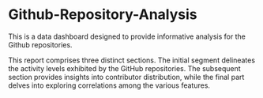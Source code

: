 # Github-Repository-Analysis
This is a data dashboard designed to provide informative analysis for the Github repositories. 

This report comprises three distinct sections. The initial segment delineates the activity levels exhibited by the GitHub repositories. The subsequent section provides insights into contributor distribution, while the final part delves into exploring correlations among the various features.
